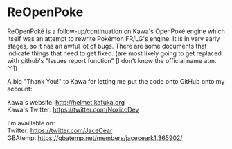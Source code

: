 # ReOpenPoke
ReOpenPoké is a follow-up/continuation on Kawa's OpenPoké engine which itself was an attempt to rewrite Pokémon FR/LG's engine.
It is in very early stages, so it has an awful lot of bugs.
There are some documents that indicate things that need to get fixed. (are most likely going to get replaced with github's "Issues report function" [I don't know the official name atm. ^^])





A big "Thank You!" to Kawa for letting me put the code onto GitHub onto my account:

Kawa's website: http://helmet.kafuka.org  
Kawa's Twitter: https://twitter.com/NoxicoDev 


I'm availlable on:    
Twitter: https://twitter.com/JaceCear   
GBAtemp: https://gbatemp.net/members/jaceceark1.365902/   
